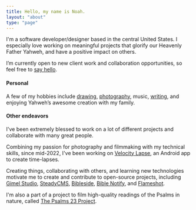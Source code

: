 ```yaml
---
title: Hello, my name is Noah.
layout: "about"
type: "page"
---
```


I'm a software developer/designer based in the central United States. I especially love working on meaningful projects that glorify our Heavenly Father Yahweh, and have a positive impact on others.

I’m currently open to new client work and collaboration opportunities, so feel free to [say hello](mailto:hi@noahrahm.com).


#### Personal 

A few of my hobbies include [drawing](https://art.noahrahm.com), [photography](https://art.noahrahm.com/photography/), music, [writing](https://blog.noahrahm.com), and enjoying Yahweh’s awesome creation with my family.


#### Other endeavors

I've been extremely blessed to work on a lot of different projects and collaborate with many great people.

Combining my passion for photography and filmmaking with my technical skills, since mid-2022, I've been working on [Velocity Lapse](https://velocitylapse.com), an Android app to create time-lapses. 

Creating things, collaborating with others, and learning new technologies motivate me to create and contribute to open-source projects, including [Gimel Studio](https://gimelstudio.com), [SteadyCMS](https://steadycms.com), [Bibleside](https://bibleside.com), [Bible Notify](https://biblenotify.github.io), and [Flameshot](https://flameshot.org).

I'm also a part of a project to film high-quality readings of the Psalms in nature, called [The Psalms 23 Project](https://psalms23project.com).
